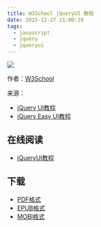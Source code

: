 ```yaml
---
title: W3School jQueryUI 教程
date: 2015-12-27 21:00:29
tags:
  - javascript
  - jquery
  - jqueryui
---
```


![](https://ek8whxe.cloudimg.io/s/width/226/https://www.gitbook.com/cover/book/wizardforcel/w3school-jqui.jpg)

作者：[W3School](http://www.w3cschool.cc)

来源：

* [jQuery UI教程](http://www.w3cschool.cc/jqueryui/jqueryui-tutorial.html)
* [jQuery Easy UI教程](http://www.w3cschool.cc/jeasyui/jqueryeasyui-tutorial.html)

<!--more-->

## 在线阅读 ##

* [jQueryUI教程](https://www.gitbook.com/book/wizardforcel/w3school-jqui/details)

## 下载 ##

* [PDF格式](https://www.gitbook.com/download/pdf/book/wizardforcel/w3school-jqui)
* [EPUB格式](https://www.gitbook.com/download/epub/book/wizardforcel/w3school-jqui)
* [MOBI格式](https://www.gitbook.com/download/mobi/book/wizardforcel/w3school-jqui)